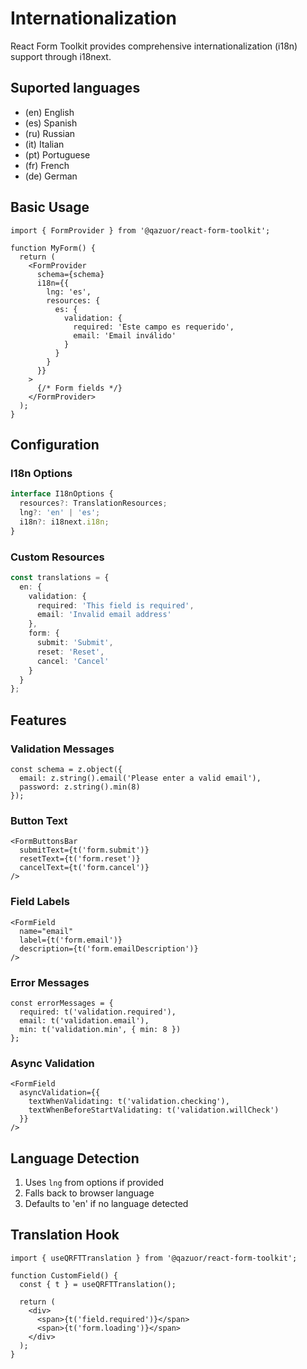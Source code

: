 # Internationalization

React Form Toolkit provides comprehensive internationalization (i18n) support through i18next.

## Suported languages

- (en) English
- (es) Spanish
- (ru) Russian
- (it) Italian
- (pt) Portuguese
- (fr) French
- (de) German

## Basic Usage

```tsx
import { FormProvider } from '@qazuor/react-form-toolkit';

function MyForm() {
  return (
    <FormProvider
      schema={schema}
      i18n={{
        lng: 'es',
        resources: {
          es: {
            validation: {
              required: 'Este campo es requerido',
              email: 'Email inválido'
            }
          }
        }
      }}
    >
      {/* Form fields */}
    </FormProvider>
  );
}
```

## Configuration

### I18n Options

```typescript
interface I18nOptions {
  resources?: TranslationResources;
  lng?: 'en' | 'es';
  i18n?: i18next.i18n;
}
```

### Custom Resources

```typescript
const translations = {
  en: {
    validation: {
      required: 'This field is required',
      email: 'Invalid email address'
    },
    form: {
      submit: 'Submit',
      reset: 'Reset',
      cancel: 'Cancel'
    }
  }
};
```

## Features

### Validation Messages

```tsx
const schema = z.object({
  email: z.string().email('Please enter a valid email'),
  password: z.string().min(8)
});
```

### Button Text

```tsx
<FormButtonsBar
  submitText={t('form.submit')}
  resetText={t('form.reset')}
  cancelText={t('form.cancel')}
/>
```

### Field Labels

```tsx
<FormField
  name="email"
  label={t('form.email')}
  description={t('form.emailDescription')}
/>
```

### Error Messages

```tsx
const errorMessages = {
  required: t('validation.required'),
  email: t('validation.email'),
  min: t('validation.min', { min: 8 })
};
```

### Async Validation

```tsx
<FormField
  asyncValidation={{
    textWhenValidating: t('validation.checking'),
    textWhenBeforeStartValidating: t('validation.willCheck')
  }}
/>
```

## Language Detection

1. Uses `lng` from options if provided
2. Falls back to browser language
3. Defaults to 'en' if no language detected

## Translation Hook

```tsx
import { useQRFTTranslation } from '@qazuor/react-form-toolkit';

function CustomField() {
  const { t } = useQRFTTranslation();

  return (
    <div>
      <span>{t('field.required')}</span>
      <span>{t('form.loading')}</span>
    </div>
  );
}
```
